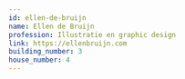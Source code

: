 ```yaml
---
id: ellen-de-bruijn
name: Ellen de Bruijn
profession: Illustratie en graphic design
link: https://ellenbruijn.com
building_number: 3
house_number: 4
---
```

